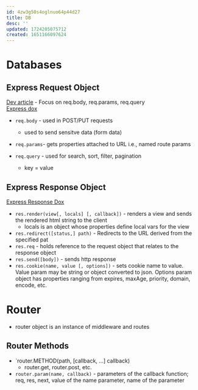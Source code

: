 ```yaml
---
id: 4zw3g50s4oglnuo64p44d27
title: DB
desc: ''
updated: 1724205075712
created: 1651166097624
---
```

# Databases

## Express Request Object

[Dev article](https://dev.to/gathoni/express-req-params-req-query-and-req-body-4lpc) - Focus on req.body, req.params, req.query  
[Express dox](https://expressjs.com/en/api.html#req)
- `req.body` - used in POST/PUT requests
    - used to send sensitve data (form data)

- `req.params`- gets properties attached to URL i.e., named route params

- `req.query` - used for search, sort, filter, pagination
    - key = value
    

## Express Response Object

[Express Response Dox](https://expressjs.com/en/api.html#res)
- `res.render(view[, locals] [, callback])` - renders a view and sends the rendered html string to the client
    - locals is an object whose properties define local vars for the view
- `res.redirect([status,] path)` - Redirects to the URL derived from the specified pat
- `res.req` - holds reference to the request object that relates to the response object
- `res.send([body])` - sends http response
- `res.cookie(name, value [, options])` - sets cookie name to value. Value param may be string or object converted to json. Options param object has properties ranging from expires, maxAge, priority, domain, encode, etc.

# Router
- router object is an instance of middleware and routes

## Router Methods
- `router.METHOD(path, [callback, ...] callback)
    - router.get, router.post, etc.
- `router.param(name, callback)` - parameters of the callback function; req, res, next, value of the name parameter, name of the parameter